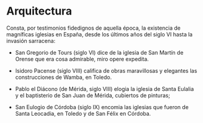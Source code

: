 # Arquitectura


Consta, por testimonios fidedignos de aquella época, la existencia de magníficas
iglesias en España, desde los últimos años del siglo VI hasta la invasión sarracena:


* San Gregorio de Tours (siglo VI) dice de la iglesia de San Martín de Orense que era
cosa admirable, miro opere expedita.

* Isidoro Pacense (siglo VIII) califica de obras maravillosas y elegantes las
construcciones de Wamba, en Toledo.

* Pablo el Diácono (de Mérida, siglo VIII) elogia la iglesia de Santa Eulalia y el
baptisterio de San Juan de Mérida, cubiertos de pinturas;

* San Eulogio de Córdoba (siglo IX) encomia las iglesias que fueron de Santa
Leocadia, en Toledo y de San Félix en Córdoba. 
